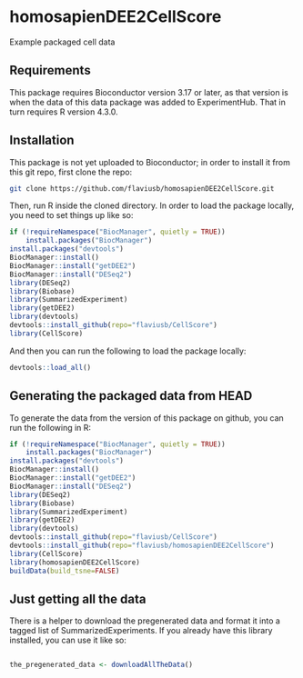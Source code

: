 # homosapienDEE2CellScore
Example packaged cell data

## Requirements

This package requires Bioconductor version 3.17 or later, as that version is when the data of this data package was added to ExperimentHub. That in turn requires R version 4.3.0.

## Installation

This package is not yet uploaded to Bioconductor; in order to install it from this git repo, first clone the repo:

```sh
git clone https://github.com/flaviusb/homosapienDEE2CellScore.git
```

Then, run R inside the cloned directory. In order to load the package locally, you need to set things up like so:

```R
if (!requireNamespace("BiocManager", quietly = TRUE))
    install.packages("BiocManager")
install.packages("devtools")
BiocManager::install()
BiocManager::install("getDEE2")
BiocManager::install("DESeq2")
library(DESeq2)
library(Biobase)
library(SummarizedExperiment)
library(getDEE2)
library(devtools)
devtools::install_github(repo="flaviusb/CellScore")
library(CellScore)
```

And then you can run the following to load the package locally:
```R
devtools::load_all()
```

## Generating the packaged data from HEAD

To generate the data from the version of this package on github, you can run the following in R:

```R
if (!requireNamespace("BiocManager", quietly = TRUE))
    install.packages("BiocManager")
install.packages("devtools")
BiocManager::install()
BiocManager::install("getDEE2")
BiocManager::install("DESeq2")
library(DESeq2)
library(Biobase)
library(SummarizedExperiment)
library(getDEE2)
library(devtools)
devtools::install_github(repo="flaviusb/CellScore")
devtools::install_github(repo="flaviusb/homosapienDEE2CellScore")
library(CellScore)
library(homosapienDEE2CellScore)
buildData(build_tsne=FALSE)
```

## Just getting all the data

There is a helper to download the pregenerated data and format it into a tagged list of SummarizedExperiments. If you already have this library installed, you can use it like so:

```R

the_pregenerated_data <- downloadAllTheData()
```
